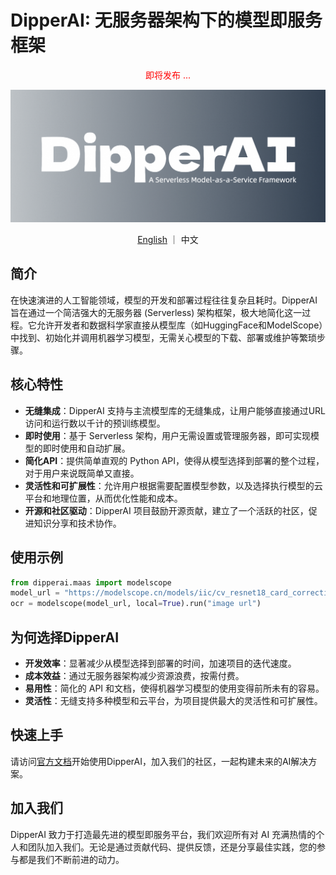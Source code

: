 # DipperAI: 无服务器架构下的模型即服务框架

<p align="center" style="color: red">即将发布 ...</p>

![](./docs/images/banner.png)

<p align="center"><a href="./readme.md">English</a> ｜ 中文</p>

## 简介

在快速演进的人工智能领域，模型的开发和部署过程往往复杂且耗时。DipperAI 旨在通过一个简洁强大的无服务器 (Serverless) 架构框架，极大地简化这一过程。它允许开发者和数据科学家直接从模型库（如HuggingFace和ModelScope）中找到、初始化并调用机器学习模型，无需关心模型的下载、部署或维护等繁琐步骤。

## 核心特性
- **无缝集成**：DipperAI 支持与主流模型库的无缝集成，让用户能够直接通过URL访问和运行数以千计的预训练模型。
- **即时使用**：基于 Serverless 架构，用户无需设置或管理服务器，即可实现模型的即时使用和自动扩展。
- **简化API**：提供简单直观的 Python API，使得从模型选择到部署的整个过程，对于用户来说既简单又直接。
- **灵活性和可扩展性**：允许用户根据需要配置模型参数，以及选择执行模型的云平台和地理位置，从而优化性能和成本。
- **开源和社区驱动**：DipperAI 项目鼓励开源贡献，建立了一个活跃的社区，促进知识分享和技术协作。

## 使用示例

```python
from dipperai.maas import modelscope
model_url = "https://modelscope.cn/models/iic/cv_resnet18_card_correction/summary"
ocr = modelscope(model_url, local=True).run("image url")
```

## 为何选择DipperAI
- **开发效率**：显著减少从模型选择到部署的时间，加速项目的迭代速度。
- **成本效益**：通过无服务器架构减少资源浪费，按需付费。
- **易用性**：简化的 API 和文档，使得机器学习模型的使用变得前所未有的容易。
- **灵活性**：无缝支持多种模型和云平台，为项目提供最大的灵活性和可扩展性。

## 快速上手
请访问[官方文档](https://docs.dipperai.cn)开始使用DipperAI，加入我们的社区，一起构建未来的AI解决方案。

## 加入我们
DipperAI 致力于打造最先进的模型即服务平台，我们欢迎所有对 AI 充满热情的个人和团队加入我们。无论是通过贡献代码、提供反馈，还是分享最佳实践，您的参与都是我们不断前进的动力。
